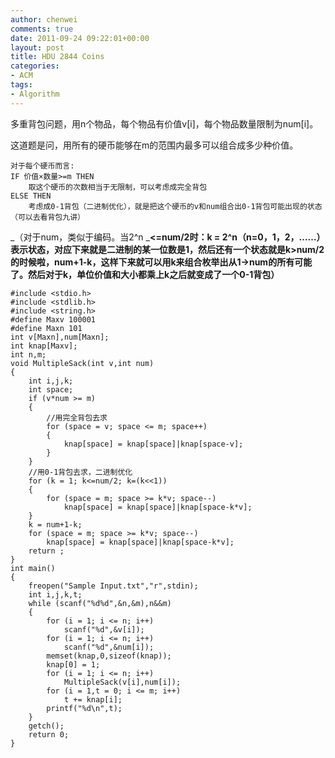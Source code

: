 ```yaml
---
author: chenwei
comments: true
date: 2011-09-24 09:22:01+00:00
layout: post
title: HDU 2844 Coins
categories:
- ACM
tags:
- Algorithm
---
```


多重背包问题，用n个物品，每个物品有价值v[i]，每个物品数量限制为num[i]。

这道题是问，用所有的硬币能够在m的范围内最多可以组合成多少种价值。

```
对于每个硬币而言:
IF 价值×数量>=m THEN
    取这个硬币的次数相当于无限制，可以考虑成完全背包
ELSE THEN
    考虑成0-1背包（二进制优化），就是把这个硬币的v和num组合出0-1背包可能出现的状态（可以去看背包九讲）
```




_（对于num，类似于编码。当2^n ___<=num/2时：k = 2^n（n=0，1，2，……）表示状态，对应下来就是二进制的某一位数是1，然后还有一个状态就是k>num/2的时候啦，num+1-k，这样下来就可以用k来组合枚举出从1->num的所有可能了。然后对于k，单位价值和大小都乘上k之后就变成了一个0-1背包）__

```
#include <stdio.h>
#include <stdlib.h>
#include <string.h>
#define Maxv 100001
#define Maxn 101
int v[Maxn],num[Maxn];
int knap[Maxv];
int n,m;
void MultipleSack(int v,int num)
{
    int i,j,k;
    int space;
    if (v*num >= m)
    {
        //用完全背包去求
        for (space = v; space <= m; space++)
        {
            knap[space] = knap[space]|knap[space-v];
        }
    }
    //用0-1背包去求，二进制优化
    for (k = 1; k<=num/2; k=(k<<1))
    {
        for (space = m; space >= k*v; space--)
            knap[space] = knap[space]|knap[space-k*v];
    }
    k = num+1-k;
    for (space = m; space >= k*v; space--)
        knap[space] = knap[space]|knap[space-k*v];
    return ;
}
int main()
{
    freopen("Sample Input.txt","r",stdin);
    int i,j,k,t;
    while (scanf("%d%d",&n,&m),n&&m)
    {
        for (i = 1; i <= n; i++)
            scanf("%d",&v[i]);
        for (i = 1; i <= n; i++)
            scanf("%d",&num[i]);
        memset(knap,0,sizeof(knap));
        knap[0] = 1;
        for (i = 1; i <= n; i++)
            MultipleSack(v[i],num[i]);
        for (i = 1,t = 0; i <= m; i++)
            t += knap[i];
        printf("%d\n",t);
    }
    getch();
    return 0;
}
```